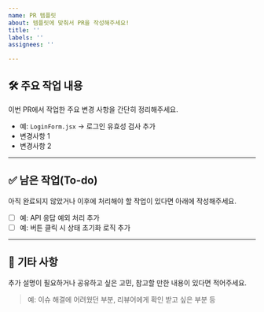 ```yaml
---
name: PR 템플릿
about: 템플릿에 맞춰서 PR을 작성해주세요!
title: ''
labels: ''
assignees: ''

---
```


## 🛠️ 주요 작업 내용
이번 PR에서 작업한 주요 변경 사항을 간단히 정리해주세요.

- 예: `LoginForm.jsx` → 로그인 유효성 검사 추가
- 변경사항 1
- 변경사항 2

---

## ✅ 남은 작업(To-do)
아직 완료되지 않았거나 이후에 처리해야 할 작업이 있다면 아래에 작성해주세요.

- [ ] 예: API 응답 예외 처리 추가
- [ ] 예: 버튼 클릭 시 상태 초기화 로직 추가

---

## 💬 기타 사항
추가 설명이 필요하거나 공유하고 싶은 고민, 참고할 만한 내용이 있다면 적어주세요.

> 예: 이슈 해결에 어려웠던 부분, 리뷰어에게 확인 받고 싶은 부분 등
